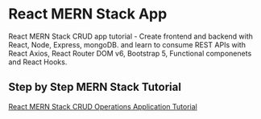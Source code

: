 # React MERN Stack App

React MERN Stack CRUD app tutorial - Create frontend and backend with React, Node, Express, mongoDB. and learn to consume REST APIs with React Axios, React Router DOM v6, Bootstrap 5, Functional componenets and React Hooks.


## Step by Step MERN Stack Tutorial
[React MERN Stack CRUD Operations Application Tutorial](https://www.positronx.io/react-mern-stack-crud-app-tutorial/)